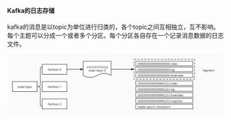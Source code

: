 #### Kafka的日志存储

kafka的消息是以topic为单位进行归类的，各个topic之间互相独立，互不影响。每个主题可以分成一个或者多个分区。每个分区各自存在一个记录消息数据的日志文件。

![](images/kafka-topic.jpg)


